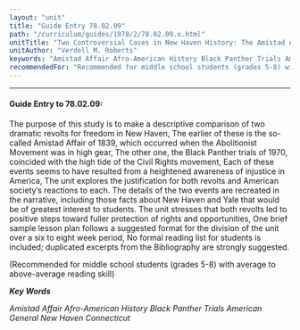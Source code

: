 ```yaml
---
layout: "unit"
title: "Guide Entry 78.02.09"
path: "/curriculum/guides/1978/2/78.02.09.x.html"
unitTitle: "Two Controversial Cases in New Haven History: The Amistad Affair (1839) and the Black Panther Trials (1970)"
unitAuthor: "Verdell M. Roberts"
keywords: "Amistad Affair Afro-American History Black Panther Trials American General New Haven Connecticut"
recommendedFor: "Recommended for middle school students (grades 5-8) with average to above-average reading skill"
---
```

<body>
<hr/>
 <h4>
  Guide Entry to 78.02.09:
 </h4>
 The purpose of this study is to make a descriptive comparison of two dramatic revolts for freedom in New Haven, The earlier of these is the so-called Amistad Affair of 1839, which occurred when the Abolitionist Movement was in high gear, The other one, the Black Panther trials of 1970, coincided with the high tide of the Civil Rights movement, Each of these events seems to have resulted from a heightened awareness of injustice in America, The unit explores the justification for both revolts and American society’s reactions to each.  The details of the two events are recreated in the narrative, including those facts about New Haven and Yale that would be of greatest interest to students. The unit stresses that both revolts led to positive steps toward fuller protection of rights and opportunities, One brief sample lesson plan follows a suggested format for the division of the unit over a six to eight week period, No formal reading list for students is included; duplicated excerpts from the Bibliography are strongly suggested.
 <p>
  (Recommended for middle school students (grades 5-8) with average to above-average reading skill)
 </p>
<p>
  <b>
   <i>
    Key Words
   </i>
  </b>
  <br/>
 </p>
 <p>
  <i>
   Amistad Affair Afro-American History Black Panther Trials American General New Haven Connecticut
  </i>
 </p>

</body>